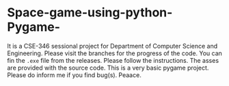 # Space-game-using-python-Pygame-
It is a CSE-346 sessional project for Department of Computer Science and Engineering. Please visit the branches for the progress of the code. You can fin the `.exe` file 
from the releases.
Please follow the instructions. The asses are provided with the source code.
This is a very basic pygame project. Please do inform me if you find bug(s).
Peaace.
